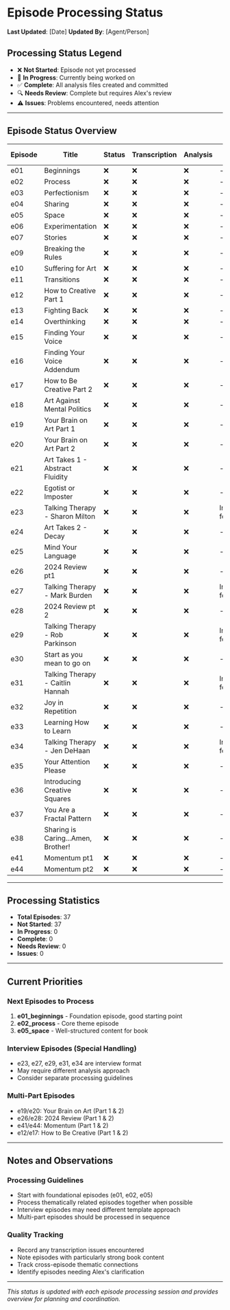 # Episode Processing Status

**Last Updated**: [Date]
**Updated By**: [Agent/Person]

## Processing Status Legend
- ❌ **Not Started**: Episode not yet processed
- 🔄 **In Progress**: Currently being worked on
- ✅ **Complete**: All analysis files created and committed
- 🔍 **Needs Review**: Complete but requires Alex's review
- ⚠️ **Issues**: Problems encountered, needs attention

---

## Episode Status Overview

| Episode | Title | Status | Transcription | Analysis | Notes | Last Updated |
|---------|-------|---------|--------------|----------|-------|--------------|
| e01 | Beginnings | ❌ | ❌ | ❌ | - | - |
| e02 | Process | ❌ | ❌ | ❌ | - | - |
| e03 | Perfectionism | ❌ | ❌ | ❌ | - | - |
| e04 | Sharing | ❌ | ❌ | ❌ | - | - |
| e05 | Space | ❌ | ❌ | ❌ | - | - |
| e06 | Experimentation | ❌ | ❌ | ❌ | - | - |
| e07 | Stories | ❌ | ❌ | ❌ | - | - |
| e09 | Breaking the Rules | ❌ | ❌ | ❌ | - | - |
| e10 | Suffering for Art | ❌ | ❌ | ❌ | - | - |
| e11 | Transitions | ❌ | ❌ | ❌ | - | - |
| e12 | How to Creative Part 1 | ❌ | ❌ | ❌ | - | - |
| e13 | Fighting Back | ❌ | ❌ | ❌ | - | - |
| e14 | Overthinking | ❌ | ❌ | ❌ | - | - |
| e15 | Finding Your Voice | ❌ | ❌ | ❌ | - | - |
| e16 | Finding Your Voice Addendum | ❌ | ❌ | ❌ | - | - |
| e17 | How to Be Creative Part 2 | ❌ | ❌ | ❌ | - | - |
| e18 | Art Against Mental Politics | ❌ | ❌ | ❌ | - | - |
| e19 | Your Brain on Art Part 1 | ❌ | ❌ | ❌ | - | - |
| e20 | Your Brain on Art Part 2 | ❌ | ❌ | ❌ | - | - |
| e21 | Art Takes 1 - Abstract Fluidity | ❌ | ❌ | ❌ | - | - |
| e22 | Egotist or Imposter | ❌ | ❌ | ❌ | - | - |
| e23 | Talking Therapy - Sharon Milton | ❌ | ❌ | ❌ | Interview format | - |
| e24 | Art Takes 2 - Decay | ❌ | ❌ | ❌ | - | - |
| e25 | Mind Your Language | ❌ | ❌ | ❌ | - | - |
| e26 | 2024 Review pt1 | ❌ | ❌ | ❌ | - | - |
| e27 | Talking Therapy - Mark Burden | ❌ | ❌ | ❌ | Interview format | - |
| e28 | 2024 Review pt 2 | ❌ | ❌ | ❌ | - | - |
| e29 | Talking Therapy - Rob Parkinson | ❌ | ❌ | ❌ | Interview format | - |
| e30 | Start as you mean to go on | ❌ | ❌ | ❌ | - | - |
| e31 | Talking Therapy - Caitlin Hannah | ❌ | ❌ | ❌ | Interview format | - |
| e32 | Joy in Repetition | ❌ | ❌ | ❌ | - | - |
| e33 | Learning How to Learn | ❌ | ❌ | ❌ | - | - |
| e34 | Talking Therapy - Jen DeHaan | ❌ | ❌ | ❌ | Interview format | - |
| e35 | Your Attention Please | ❌ | ❌ | ❌ | - | - |
| e36 | Introducing Creative Squares | ❌ | ❌ | ❌ | - | - |
| e37 | You Are a Fractal Pattern | ❌ | ❌ | ❌ | - | - |
| e38 | Sharing is Caring...Amen, Brother! | ❌ | ❌ | ❌ | - | - |
| e41 | Momentum pt1 | ❌ | ❌ | ❌ | - | - |
| e44 | Momentum pt2 | ❌ | ❌ | ❌ | - | - |

---

## Processing Statistics

- **Total Episodes**: 37
- **Not Started**: 37
- **In Progress**: 0
- **Complete**: 0
- **Needs Review**: 0
- **Issues**: 0

---

## Current Priorities

### Next Episodes to Process
1. **e01_beginnings** - Foundation episode, good starting point
2. **e02_process** - Core theme episode
3. **e05_space** - Well-structured content for book

### Interview Episodes (Special Handling)
- e23, e27, e29, e31, e34 are interview format
- May require different analysis approach
- Consider separate processing guidelines

### Multi-Part Episodes
- e19/e20: Your Brain on Art (Part 1 & 2)
- e26/e28: 2024 Review (Part 1 & 2) 
- e41/e44: Momentum (Part 1 & 2)
- e12/e17: How to Be Creative (Part 1 & 2)

---

## Notes and Observations

### Processing Guidelines
- Start with foundational episodes (e01, e02, e05)
- Process thematically related episodes together when possible
- Interview episodes may need different template approach
- Multi-part episodes should be processed in sequence

### Quality Tracking
- Record any transcription issues encountered
- Note episodes with particularly strong book content
- Track cross-episode thematic connections
- Identify episodes needing Alex's clarification

---

*This status is updated with each episode processing session and provides overview for planning and coordination.*
